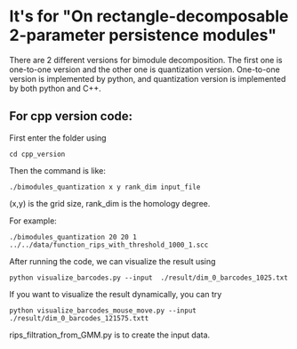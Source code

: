 # It's for "On rectangle-decomposable 2-parameter persistence modules"

There are 2 different versions for bimodule decomposition. The first one is one-to-one version and the other one is quantization version. One-to-one version is implemented by python, and quantization version is implemented by both python and C++.


## For cpp version code:  
First enter the folder using 
```
cd cpp_version
```

Then the command is like:  
```
./bimodules_quantization x y rank_dim input_file  
```
(x,y) is the grid size, rank_dim is the homology degree.

For example: 
```
./bimodules_quantization 20 20 1 ../../data/function_rips_with_threshold_1000_1.scc
```

After running the code, we can visualize the result using
```
python visualize_barcodes.py --input  ./result/dim_0_barcodes_1025.txt
```
If you want to visualize the result dynamically, you can try
```
python visualize_barcodes_mouse_move.py --input ./result/dim_0_barcodes_121575.txtt
```

rips_filtration_from_GMM.py is to create the input data.
